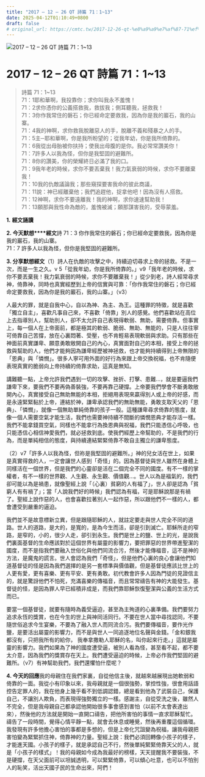 ```yaml
---
title: "2017 – 12 – 26 QT 詩篇 71：1~13"
date: 2025-04-12T01:10:49+0800
draft: false
# original_url: https://cmtc.tw/2017-12-26-qt-%e8%a9%a9%e7%af%87-71%ef%bc%9a113
---
```


![2017 – 12 – 26 QT 詩篇 71：1~13](/images/qt.jpg   "2017 – 12 – 26 QT 詩篇 71：1~13")

# 2017 – 12 – 26 QT 詩篇 71：1~13

> 詩篇 71：1~13  
> 71：1耶和華啊，我投靠你；求你叫我永不羞愧！  
> 71：2求你憑你的公義搭救我，救拔我；側耳聽我，拯救我！  
> 71：3你作我常住的磐石；你已經命定要救我，因為你是我的巖石，我的山寨。  
> 71：4我的神啊，求你救我脫離惡人的手，脫離不義和殘暴之人的手。  
> 71：5主─耶和華啊，你是我所盼望的；從我年幼，你是我所倚靠的。  
> 71：6我從出母胎被你扶持；使我出母腹的是你。我必常常讚美你！  
> 71：7許多人以我為怪，但你是我堅固的避難所。  
> 71：8你的讚美，你的榮耀終日必滿了我的口。  
> 71：9我年老的時候，求你不要丟棄我！我力氣衰弱的時候，求你不要離棄我！  
> 71：10我的仇敵議論我；那些窺探要害我命的彼此商議，  
> 71：11說：神已經離棄他；我們追趕他，捉拿他吧！因為沒有人搭救。  
> 71：12神啊，求你不要遠離我！我的神啊，求你速速幫助我！  
> 71：13願那與我性命為敵的，羞愧被滅；願那謀害我的，受辱蒙羞。

**1.** **經文誦讀**

**2. 今天默想****經文**詩 71：3 你作我常住的磐石；你已經命定要救我，因為你是我的巖石，我的山寨。  
71：7 許多人以我為怪，但你是我堅固的避難所。

**3. 分享默想經文**（1）詩人在仇敵的攻擊之中，持續迫切尋求上帝的拯救。不是一次，而是一生之久。v 5「從我年幼，你是我所倚靠的。」v9「我年老的時候，求你不要丟棄我！我力氣衰弱的時候，求你不要離棄我！」從少到老，詩人經常尋求神，倚靠神，同時也真實經歷到上帝的信實與可靠：「你作我常住的磐石；你已經命定要救我，因為你是我的巖石，我的山寨。」（v3）

人最大的罪，就是自我中心，自以為神、為主、為王。這種罪的特徵，就是喜歡「獨立自主」，喜歡凡事自己來，不喜歡「倚靠」別人的感覺。他們喜歡站在高位上去指導別人，幫助別人，卻不太允許自己表現得軟弱、無助，需要倚靠。但事實上，每一個人在上帝面前，都是極其的軟弱、脆弱、無助、無能的，只是人往往寧可倚靠自己苦撐，放在心裏悶著、受壓，也不肯輕易表現軟弱與求助。只有那些在神面前真實謙卑、願意勇敢敞開自己的內心，真實面對自己的本相，接受上帝的拯救與幫助的人，他們才能夠因為謙卑經歷被神拯救，也才能夠持續得到上帝無限的「恩典」與「憐憫」。很多人寧可用外面的好行為來跟上帝交換祝福，也不肯隨便表現真實的脆弱向上帝持續的倚靠求助，這真是無知。

講難聽一點，上帝允許我們遇到一切的攻擊、挫折、打擊、患難…，就是要逼我們謙卑下來，要我們不要再偽善裝強，不要再靠己硬撐。上帝要我們學會不斷勇敢敞開內心，真實接受自己無助無能的本相，拒絕用表現來贏得別人或上帝的好感，而是永遠緊緊黏於上帝，連結於神，謙卑承認我們的無助無能，勇敢支取天父的「恩典」、「憐憫」，就像一個無助單純倚靠的孩子一般。這種謙卑尋求倚靠的態度，就像一個人需要空氣才能生活，我們也需要神持續不間斷的憐憫恩典才能存活一樣。我們不能拿錢買空氣，同樣也不能拿行為換恩典與祝福，我們只能憑信心呼吸，也只能憑信心相信神愛我們，就必拯救到底。使我們經歷上帝幫助的，不是我們的行為，而是單純相信的態度，與持續連結緊緊倚靠不敢自主獨立的謙卑態度。

（2）v7「許多人以我為怪，但祢是我堅固的避難所。」神的兒女活在世上，如果是真實得救的人，一定會讓世人感到「奇怪」的。因為基督徒與世人雖然在身體上同樣活在一個世界，但是我們的心靈卻是活在二個完全不同的國度。有不一樣的掌權者，有不一樣的世界觀、人生觀、永生觀、價值觀…。世人以為是福氣的，我們卻可能以為是禍患，就像聖經上說「（心裏）貧窮的人有福了」，世人卻是認為「貧窮人有有禍了」；當「人說我們好的時候」我們認為有福，可是耶穌說那是有禍了。聖經上說作惡的人，也會喜歡拉著別人一起作惡，所以跟他們不一樣的人，都會遭受到嚴重的逼迫。

我們並不是故意標新立異，但是跟隨耶穌的人，就註定要走與世人完全不同的道路。世人的道路，是大的，是寬的，是為今生而活，卻是引到滅亡。耶穌所走的窄路，是窄的，小的，很少人走，卻引到永生。我們是世上的鹽、世上的光，是說我們裏面基督的生命應該對於這個世界有屬靈的影響力，要把罪惡的世界帶進聖潔的國度，而不是指我們要融入世俗化與他們同流合污，然後才能傳福音，這不是神的方法，是魔鬼的謊言。世人會認為我們「奇怪」，但是他們心裏的良心會讓他們知道基督徒的怪是因為我們選擇的是另一套標準與價值觀，但是基督徒應該比世上的人更有愛，更有喜樂、更有平安、更有勇敢。初代教會許多人因為門徒的見證信主的，就是驚訝他們不怕死，充滿喜樂的傳福音，而且常常禱告有神的大能發生。基督徒的怪，是因為罪人早已經積非成是，而我們靠耶穌恢復聖潔與公義的生活方式而已。

要當一個基督徒，就要有隨時為義受逼迫，甚至為主殉道的心裏準備。我們要努力追求永恆的獎賞，也在今生的世上與神同活同行。不要在世人當中尋找認同，不要隨世俗追求今生宴樂，不要為了融入世人而同流合污。我們要傳福音，要作光作鹽，是要活出屬靈的影響力，而不是與世人一同追逐地位名聲與金錢。「金和銀我都沒有，只把我所有的給你， 我奉拿撒勒人耶穌的名，叫你起來行走。」這就是屬靈的影響力。我們如果為了神的國度遭受逼，被別人看為怪，甚至看不起，都不要太介意，因為我們的獎賞存在天上。我們遭受逼迫的時候，上帝必作我們堅固的避難所。（v7）有神幫助我們，我們還懼怕什麼呢？

**4. 今天的回應**我的母親住在我們家裏，自從他信主後，就越來越展現出她軟弱和倚靠的一面。我從小有印象以來，我母親就是一個很強勢，掌控性強，很會用話語控告定罪人的，我在他身上幾乎看不到低調認錯，總是看到他為了武裝自己，保護自己，不讓別人欺負，而表現得強勢獨立的一樣。感謝主，自從受洗之後，雖然人不完全，但是我母親自己都承認他開始很多事會感到害怕（以前不太會表達出來），然後他的方法就是開始一直開口禱告，把他所害怕的事情一直求耶穌幫忙。禱告了一段時間，覺得心情平靜一點，就會去休息或睡覺，然後再重覆這個循環。我發現有許多他擔心害怕的事都是多想的，但是上帝化咒詛變為祝福，讓我母親把害怕變為緊緊抓住神，倚靠神的力量。聖經上說：我們必須回轉像小孩子的樣子，才能進天國。小孩子的樣子，就是承認自己不行，然後單純緊緊倚靠天父的人，就是「小孩子的樣式」！我的母親如今成為我最好的榜樣，天天提醒我不要裝強，不是硬撐，在天父面前可以坦誠透明，可以緊緊倚靠，可以傾心吐意，也可以不怕別人的恥笑，活出天國子民的生命出來，阿們！